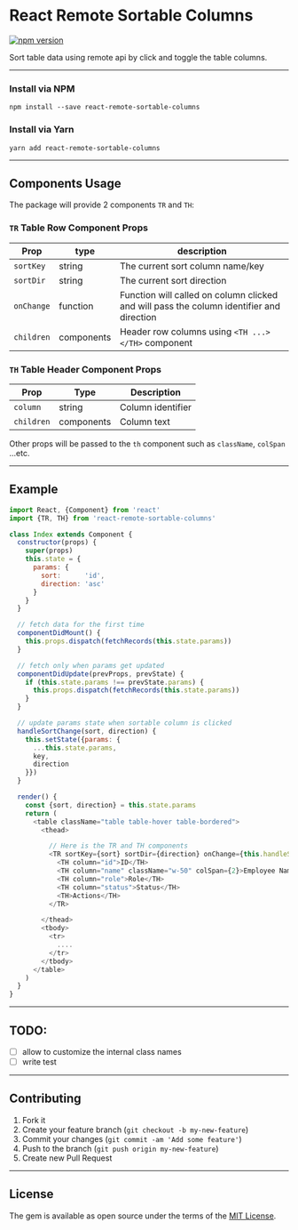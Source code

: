 # React Remote Sortable Columns

[![npm version](https://img.shields.io/npm/v/react-remote-sortable-columns.svg?style=flat-square)](https://www.npmjs.org/package/react-remote-sortable-columns)

Sort table data using remote api by click and toggle the table columns.

--------------------------------------------------------------------------------


### Install via NPM

```
npm install --save react-remote-sortable-columns
```

### Install via Yarn

```
yarn add react-remote-sortable-columns
```

--------------------------------------------------------------------------------


## Components Usage

The package will provide 2 components `TR` and `TH`:

### `TR` Table Row Component Props

Prop       | type       | description
---------- | ---------- | ------------
`sortKey`  | string     | The current sort column name/key
`sortDir`  | string     | The current sort direction
`onChange` | function   | Function will called on column clicked and will pass the column identifier and direction
`children` | components | Header row columns using `<TH ...></TH>` component

### `TH` Table Header Component Props

Prop       | Type       | Description
---------- | ------     | -----------------
`column`   | string     | Column identifier
`children` | components | Column text

Other props will be passed to the `th` component such as `className`, `colSpan` ...etc.

--------------------------------------------------------------------------------

## Example

```js
import React, {Component} from 'react'
import {TR, TH} from 'react-remote-sortable-columns'

class Index extends Component {
  constructor(props) {
    super(props)
    this.state = {
      params: {
        sort:      'id',
        direction: 'asc'
      }
    }
  }

  // fetch data for the first time
  componentDidMount() {
    this.props.dispatch(fetchRecords(this.state.params))
  }

  // fetch only when params get updated
  componentDidUpdate(prevProps, prevState) {
    if (this.state.params !== prevState.params) {
      this.props.dispatch(fetchRecords(this.state.params))
    }
  }

  // update params state when sortable column is clicked
  handleSortChange(sort, direction) {
    this.setState({params: {
      ...this.state.params,
      key,
      direction
    }})
  }

  render() {
    const {sort, direction} = this.state.params
    return (
      <table className="table table-hover table-bordered">
        <thead>

          // Here is the TR and TH components
          <TR sortKey={sort} sortDir={direction} onChange={this.handleSortChange.bind(this)}>
            <TH column="id">ID</TH>
            <TH column="name" className="w-50" colSpan={2}>Employee Name</TH>
            <TH column="role">Role</TH>
            <TH column="status">Status</TH>
            <TH>Actions</TH>
          </TR>

        </thead>
        <tbody>
          <tr>
            ....
          </tr>
        </tbody>
      </table>
    )
  }
}
```

--------------------------------------------------------------------------------

## TODO:

- [ ] allow to customize the internal class names
- [ ] write test

--------------------------------------------------------------------------------

## Contributing

1. Fork it
2. Create your feature branch (`git checkout -b my-new-feature`)
3. Commit your changes (`git commit -am 'Add some feature'`)
4. Push to the branch (`git push origin my-new-feature`)
5. Create new Pull Request

--------------------------------------------------------------------------------

## License

The gem is available as open source under the terms of the [MIT License](http://opensource.org/licenses/MIT).
